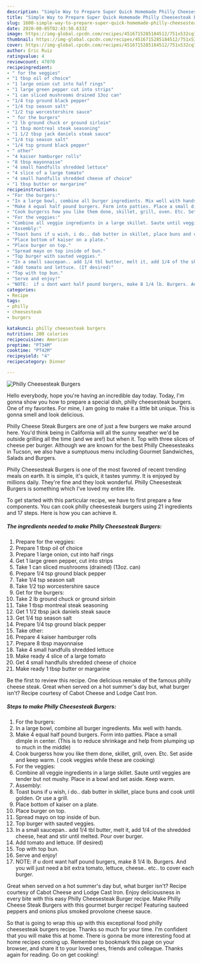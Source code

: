 ```yaml
---
description: "Simple Way to Prepare Super Quick Homemade Philly Cheesesteak Burgers"
title: "Simple Way to Prepare Super Quick Homemade Philly Cheesesteak Burgers"
slug: 1600-simple-way-to-prepare-super-quick-homemade-philly-cheesesteak-burgers
date: 2020-08-05T02:43:50.633Z
image: https://img-global.cpcdn.com/recipes/4516715285184512/751x532cq70/philly-cheesesteak-burgers-recipe-main-photo.jpg
thumbnail: https://img-global.cpcdn.com/recipes/4516715285184512/751x532cq70/philly-cheesesteak-burgers-recipe-main-photo.jpg
cover: https://img-global.cpcdn.com/recipes/4516715285184512/751x532cq70/philly-cheesesteak-burgers-recipe-main-photo.jpg
author: Eric Ruiz
ratingvalue: 4
reviewcount: 47070
recipeingredient:
- " for the veggies"
- "1 tbsp oil of choice"
- "1 large onion cut into half rings"
- "1 large green pepper cut into strips"
- "1 can sliced mushrooms drained 13oz can"
- "1/4 tsp ground black pepper"
- "1/4 tsp season salt"
- "1/2 tsp worcestershire sauce"
- " for the burgers"
- "2 lb ground chuck or ground sirloin"
- "1 tbsp montreal steak seasoning"
- "1 1/2 tbsp jack daniels steak sauce"
- "1/4 tsp season salt"
- "1/4 tsp ground black pepper"
- " other"
- "4 kaiser hamburger rolls"
- "8 tbsp mayonnaise"
- "4 small handfulls shredded lettuce"
- "4 slice of a large tomato"
- "4 small handfulls shredded cheese of choice"
- "1 tbsp butter or margarine"
recipeinstructions:
- "For the burgers:"
- "In a large bowl, combine all burger ingredients. Mix well with hands."
- "Make 4 equal half pound burgers. Form into patties. Place a small dimple in center. (This is to reduce shrinkage and help from plumping up to much in the middle)"
- "Cook burgerss how you like them done, skillet, grill, oven. Etc. Set aside and keep warm. ( cook veggies while these are cooking)"
- "For the veggies:"
- "Combine all veggie ingredients in a large skillet. Saute until veggies are tender but not mushy. Place in a bowl and set aside. Keep warm."
- "Assembly:"
- "Toast buns if u wish, i do.. dab butter in skillet, place buns and cook until golden. Or use a grill."
- "Place bottom of kaiser on a plate."
- "Place burger on top."
- "Spread mayo on top inside of bun."
- "Top burger with sauted veggies."
- "In a small saucepan.. add 1/4 tbl butter, melt it, add 1/4 of the shredded cheese, heat and stir until melted. Pour over burger."
- "Add tomato and lettuce. (If desired)"
- "Top with top bun."
- "Serve and enjoy!"
- "NOTE:  if u dont want half pound burgers, make 8 1/4 lb. Burgers. And you will just need a bit extra tomato, lettuce, cheese.. etc.. to cover each burger."
categories:
- Recipe
tags:
- philly
- cheesesteak
- burgers

katakunci: philly cheesesteak burgers 
nutrition: 200 calories
recipecuisine: American
preptime: "PT34M"
cooktime: "PT42M"
recipeyield: "4"
recipecategory: Dinner

---
```



![Philly Cheesesteak Burgers](https://img-global.cpcdn.com/recipes/4516715285184512/751x532cq70/philly-cheesesteak-burgers-recipe-main-photo.jpg)

Hello everybody, hope you're having an incredible day today. Today, I'm gonna show you how to prepare a special dish, philly cheesesteak burgers. One of my favorites. For mine, I am going to make it a little bit unique. This is gonna smell and look delicious.

Philly Cheese Steak Burgers are one of just a few burgers we make around here. You&#39;d think being in California will all the sunny weather we&#39;d be outside grilling all the time (and we are!) but when it. Top with three slices of cheese per burger. Although we are known for the best Philly Cheesesteaks in Tucson, we also have a sumptuous menu including Gourmet Sandwiches, Salads and Burgers.

Philly Cheesesteak Burgers is one of the most favored of recent trending meals on earth. It is simple, it's quick, it tastes yummy. It is enjoyed by millions daily. They're fine and they look wonderful. Philly Cheesesteak Burgers is something which I've loved my entire life.


To get started with this particular recipe, we have to first prepare a few components. You can cook philly cheesesteak burgers using 21 ingredients and 17 steps. Here is how you can achieve it.

<!--inarticleads1-->

##### The ingredients needed to make Philly Cheesesteak Burgers:

1. Prepare  for the veggies:
1. Prepare 1 tbsp oil of choice
1. Prepare 1 large onion, cut into half rings
1. Get 1 large green pepper, cut into strips
1. Take 1 can sliced mushrooms (drained) (13oz. can)
1. Prepare 1/4 tsp ground black pepper
1. Take 1/4 tsp season salt
1. Take 1/2 tsp worcestershire sauce
1. Get  for the burgers:
1. Take 2 lb ground chuck or ground sirloin
1. Take 1 tbsp montreal steak seasoning
1. Get 1 1/2 tbsp jack daniels steak sauce
1. Get 1/4 tsp season salt
1. Prepare 1/4 tsp ground black pepper
1. Take  other:
1. Prepare 4 kaiser hamburger rolls
1. Prepare 8 tbsp mayonnaise
1. Take 4 small handfulls shredded lettuce
1. Make ready 4 slice of a large tomato
1. Get 4 small handfulls shredded cheese of choice
1. Make ready 1 tbsp butter or margarine


Be the first to review this recipe. One delicious remake of the famous philly cheese steak. Great when served on a hot summer&#39;s day but, what burger isn&#39;t? Recipe courtesy of Cabot Cheese and Lodge Cast Iron. 

<!--inarticleads2-->

##### Steps to make Philly Cheesesteak Burgers:

1. For the burgers:
1. In a large bowl, combine all burger ingredients. Mix well with hands.
1. Make 4 equal half pound burgers. Form into patties. Place a small dimple in center. (This is to reduce shrinkage and help from plumping up to much in the middle)
1. Cook burgerss how you like them done, skillet, grill, oven. Etc. Set aside and keep warm. ( cook veggies while these are cooking)
1. For the veggies:
1. Combine all veggie ingredients in a large skillet. Saute until veggies are tender but not mushy. Place in a bowl and set aside. Keep warm.
1. Assembly:
1. Toast buns if u wish, i do.. dab butter in skillet, place buns and cook until golden. Or use a grill.
1. Place bottom of kaiser on a plate.
1. Place burger on top.
1. Spread mayo on top inside of bun.
1. Top burger with sauted veggies.
1. In a small saucepan.. add 1/4 tbl butter, melt it, add 1/4 of the shredded cheese, heat and stir until melted. Pour over burger.
1. Add tomato and lettuce. (If desired)
1. Top with top bun.
1. Serve and enjoy!
1. NOTE:  if u dont want half pound burgers, make 8 1/4 lb. Burgers. And you will just need a bit extra tomato, lettuce, cheese.. etc.. to cover each burger.


Great when served on a hot summer&#39;s day but, what burger isn&#39;t? Recipe courtesy of Cabot Cheese and Lodge Cast Iron. Enjoy deliciousness in every bite with this easy Philly Cheesesteak Burger recipe. Make Philly Cheese Steak Burgers with this gourmet burger recipe! Featuring sauteed peppers and onions plus smoked provolone cheese sauce. 

So that is going to wrap this up with this exceptional food philly cheesesteak burgers recipe. Thanks so much for your time. I'm confident that you will make this at home. There is gonna be more interesting food at home recipes coming up. Remember to bookmark this page on your browser, and share it to your loved ones, friends and colleague. Thanks again for reading. Go on get cooking!
